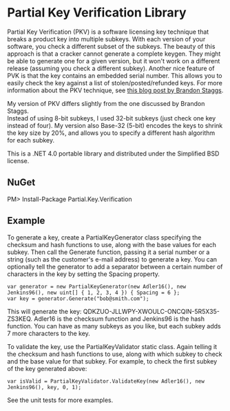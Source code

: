Partial Key Verification Library
================================
Partial Key Verification (PKV) is a software licensing key technique that breaks 
a product key into multiple subkeys. With each version of your software, you 
check a different subset of the subkeys.  The beauty of this approach is that a 
cracker cannot generate a complete keygen.  They might be able to generate one 
for a given version, but it won't work on a different release (assuming you check
a different subkey).  Another nice feature of PVK is that the key contains an 
embedded serial number.  This allows you to easily check the key against a list 
of stolen/posted/refunded keys. For more information about the PKV technique, 
see [this blog post by Brandon Staggs](http://www.brandonstaggs.com/2007/07/26/implementing-a-partial-serial-number-verification-system-in-delphi/).

My version of PKV differs slightly from the one discussed by Brandon Staggs.  
Instead of using 8-bit subkeys, I used 32-bit subkeys (just check one key instead 
of four). My version also Base-32 (5-bit) encodes the keys to shrink the key size 
by 20%, and allows you to specify a different hash algorithm for each subkey.

This is a .NET 4.0 portable library and distributed under the Simplified BSD license.

NuGet
-----
PM> Install-Package Partial.Key.Verification

Example
-------
To generate a key, create a PartialKeyGenerator class specifying the checksum 
and hash functions to use, along with the base values for each subkey. Then 
call the Generate function, passing it a serial number or a string (such as 
the customer's e-mail address) to generate a key. You can optionally tell the 
generator to add a separator between a certain number of characters in the 
key by setting the Spacing property.

    var generator = new PartialKeyGenerator(new Adler16(), new Jenkins96(), new uint[] { 1, 2, 3, 4 }) { Spacing = 6 };
    var key = generator.Generate("bob@smith.com");

This will generate the key: QDKZUO-JLLWPY-XWOULC-ONCQIN-5R5X35-ZS3KEQ. Adler16 is 
the checksum function and Jenkins96 is the hash function. You can have as many 
subkeys as you like, but each subkey adds 7 more characters to the key.

To validate the key, use the PartialKeyValidator static class. Again telling it 
the checksum and hash functions to use, along with which subkey to check and the 
base value for that subkey. For example, to check the first subkey of the key 
generated above:

    var isValid = PartialKeyValidator.ValidateKey(new Adler16(), new Jenkins96(), key, 0, 1);
	
See the unit tests for more examples.
